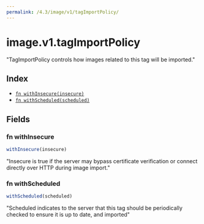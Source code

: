 ```yaml
---
permalink: /4.3/image/v1/tagImportPolicy/
---
```


# image.v1.tagImportPolicy

"TagImportPolicy controls how images related to this tag will be imported."

## Index

* [`fn withInsecure(insecure)`](#fn-withinsecure)
* [`fn withScheduled(scheduled)`](#fn-withscheduled)

## Fields

### fn withInsecure

```ts
withInsecure(insecure)
```

"Insecure is true if the server may bypass certificate verification or connect directly over HTTP during image import."

### fn withScheduled

```ts
withScheduled(scheduled)
```

"Scheduled indicates to the server that this tag should be periodically checked to ensure it is up to date, and imported"